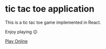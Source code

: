 # tic tac toe application
This is a tic tac toe game implemented in React.

Enjoy playing :wink:


[Play Online](https://itzhakiguy.github.io/react-tic-tac-toe/)